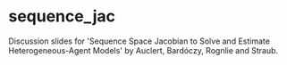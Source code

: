 # sequence_jac
Discussion slides for 'Sequence Space Jacobian to Solve and Estimate Heterogeneous-Agent Models' by Auclert,  Bardóczy, Rognlie and Straub.
